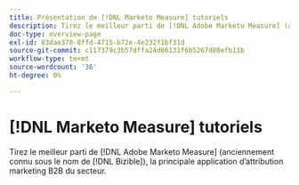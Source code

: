 ```yaml
---
title: Présentation de [!DNL Marketo Measure] tutoriels
description: Tirez le meilleur parti de [!DNL Adobe Marketo Measure] (anciennement connu sous le nom de [!DNL Bizible]), la principale application d’attribution marketing B2B du secteur.
doc-type: overview-page
exl-id: 83dae370-8ffd-4715-b72e-4e232f1bf31d
source-git-commit: c117379c3b57dffa24d06131f6b5267d80efb11b
workflow-type: tm+mt
source-wordcount: '36'
ht-degree: 0%

---
```


# [!DNL Marketo Measure] tutoriels

Tirez le meilleur parti de [!DNL Adobe Marketo Measure] (anciennement connu sous le nom de [!DNL Bizible]), la principale application d’attribution marketing B2B du secteur.

